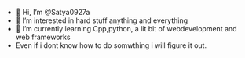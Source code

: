 - 👋 Hi, I’m @Satya0927a
- 👀 I’m interested in hard stuff anything and everything 
- 🌱 I’m currently learning Cpp,python, a lit bit of webdevelopment and web frameworks
- Even if i dont know how to do somwthing i will figure it out.

<!---
Satya0927a/Satya0927a is a ✨ special ✨ repository because its `README.md` (this file) appears on your GitHub profile.
You can click the Preview link to take a look at your changes.
--->
